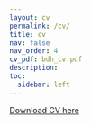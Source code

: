 ```yaml
---
layout: cv
permalink: /cv/
title: cv
nav: false
nav_order: 4
cv_pdf: bdh_cv.pdf
description: 
toc:
  sidebar: left
---
```

[Download CV here](https://romansabaek.github.io/files/bdh_cv.pdf)
